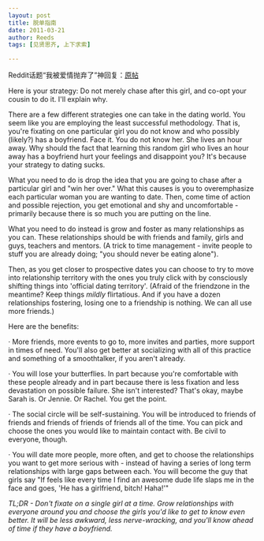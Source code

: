 ```yaml
---
layout: post
title: 脱单指南
date: 2011-03-21
author: Reeds
tags: [见贤思齐, 上下求索]

---
```


Reddit话题“我被爱情抛弃了”神回复：[原帖](https://www.reddit.com/r/offmychest/comments/158rgu/my_love_life_just_hates_me/)

Here is your strategy: Do not merely chase after this girl, and co-opt your cousin to do it. I'll explain why.

There are a few different strategies one can take in the dating world. You seem like you are employing the least successful methodology. That is, you're fixating on one particular girl you do not know and who possibly (likely?) has a boyfriend. Face it. You do not know her. She lives an hour away. Why should the fact that learning this random girl who lives an hour away has a boyfriend hurt your feelings and disappoint you? It's because your strategy to dating sucks.

What you need to do is drop the idea that you are going to chase after a particular girl and "win her over." What this causes is you to overemphasize each particular woman you are wanting to date. Then, come time of action and possible rejection, you get emotional and shy and uncomfortable - primarily because there is so much you are putting on the line.

What you need to do instead is grow and foster as many relationships as you can. These relationships should be with friends and family, girls and guys, teachers and mentors. (A trick to time management - invite people to stuff you are already doing; "you should never be eating alone").

Then, as you get closer to prospective dates you can choose to try to move into relationship territory with the ones you truly click with by consciously shifting things into 'official dating territory'. (Afraid of the friendzone in the meantime? Keep things *mildly* flirtatious. And if you have a dozen relationships fostering, losing one to a friendship is nothing. We can all use more friends.)

Here are the benefits:

·    More friends, more events to go to, more invites and parties, more support in times of need. You'll also get better at socializing with all of this practice and something of a smoothtalker, if you aren't already.

·    You will lose your butterflies. In part because you're comfortable with these people already and in part because there is less fixation and less devastation on possible failure. She isn't interested? That's okay, maybe Sarah is. Or Jennie. Or Rachel. You get the point.

·    The social circle will be self-sustaining. You will be introduced to friends of friends and friends of friends of friends all of the time. You can pick and choose the ones you would like to maintain contact with. Be civil to everyone, though.

·    You will date more people, more often, and get to choose the relationships you want to get more serious with - instead of having a series of long term relationships with large gaps between each. You will become the guy that girls say "If feels like every time I find an awesome dude life slaps me in the face and goes, 'He has a girlfriend, bitch! Haha!'"

*TL;DR - Don't fixate on a single girl at a time. Grow relationships with everyone around you and choose the girls you'd like to get to know even better. It will be less awkward, less nerve-wracking, and you'll know ahead of time if they have a boyfriend.*
